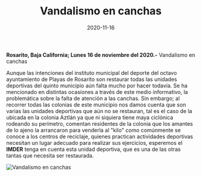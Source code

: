﻿---
layout: blog
title:  "Vandalismo en canchas"
date:   2020-11-16  
categories: rosarito
permalink: /:categories/:title:output_ext
image: /img/cnr/vandalismo-en-canchas.jpg
alt: "Rosarito Centro"
autor: "CNR Noticias - Canal 73"
---

**Rosarito, Baja California;  Lunes 16 de noviembre del 2020.-** Vandalismo en canchas

Aunque las intenciones del instituto municipal del deporte del octavo ayuntamiento de Playas de Rosarito son restaurar todas las unidades deportivas del quinto municipio aún falta mucho por hacer todavía. Se ha mencionado en distintas ocasiones a través de este medio informativo, la problemática sobre la falta de atención a las canchas. Sin embargo; al recorrer todas las colonias de este municipio nos damos cuenta que son varias las unidades deportivas que aún no se restauran, tal es el caso de la ubicada en la colonia Aztlán ya que ni siquiera tiene maya ciclónica rodeando su perímetro, comentan residentes de la colonia que los amantes de lo ajeno la arrancaron para venderla al "kilo" como comúnmente se conoce a los centros de reciclaje, quienes practican actividades deportivas necesitan un lugar adecuado para realizar sus ejercicios, esperemos el **IMDER** tenga en cuenta esta unidad deportiva, que es una de las otras tantas que necesita ser restaurada.

<div id="carouselExampleSlidesOnly" class="carousel slide" data-ride="carousel">
  <div class="carousel-inner">
    <div class="carousel-item active">
       <img class="d-block w-100" src="/img/cnr/vandalismo-en-canchas.jpg" loading="lazy"  alt="Vandalismo en canchas">
    </div>
  </div>
</div>
